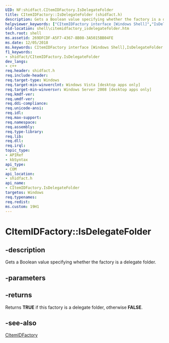 ```yaml
---
UID: NF:shidfact.CItemIDFactory.IsDelegateFolder
title: CItemIDFactory::IsDelegateFolder (shidfact.h)
description: Gets a Boolean value specifying whether the factory is a delegate folder.
helpviewer_keywords: ["CItemIDFactory interface [Windows Shell]","IsDelegateFolder method","CItemIDFactory.IsDelegateFolder","CItemIDFactory::IsDelegateFolder","IsDelegateFolder","IsDelegateFolder method [Windows Shell]","IsDelegateFolder method [Windows Shell]","CItemIDFactory interface","shell.citemidfactory_isdelegatefolder","shidfact/CItemIDFactory::IsDelegateFolder"]
old-location: shell\citemidfactory_isdelegatefolder.htm
tech.root: shell
ms.assetid: 269DFCDF-A5F7-4367-8B08-3A5015BB04FE
ms.date: 12/05/2018
ms.keywords: CItemIDFactory interface [Windows Shell],IsDelegateFolder method, CItemIDFactory.IsDelegateFolder, CItemIDFactory::IsDelegateFolder, IsDelegateFolder, IsDelegateFolder method [Windows Shell], IsDelegateFolder method [Windows Shell],CItemIDFactory interface, shell.citemidfactory_isdelegatefolder, shidfact/CItemIDFactory::IsDelegateFolder
f1_keywords:
- shidfact/CItemIDFactory.IsDelegateFolder
dev_langs:
- c++
req.header: shidfact.h
req.include-header: 
req.target-type: Windows
req.target-min-winverclnt: Windows Vista [desktop apps only]
req.target-min-winversvr: Windows Server 2008 [desktop apps only]
req.kmdf-ver: 
req.umdf-ver: 
req.ddi-compliance: 
req.unicode-ansi: 
req.idl: 
req.max-support: 
req.namespace: 
req.assembly: 
req.type-library: 
req.lib: 
req.dll: 
req.irql: 
topic_type:
- APIRef
- kbSyntax
api_type:
- COM
api_location:
- shidfact.h
api_name:
- CItemIDFactory.IsDelegateFolder
targetos: Windows
req.typenames: 
req.redist: 
ms.custom: 19H1
---
```


# CItemIDFactory::IsDelegateFolder


## -description


Gets a Boolean value specifying whether the factory is a delegate folder.


## -parameters






## -returns



Returns <b>TRUE</b> if this factory is a delegate folder, otherwise <b>FALSE</b>.




## -see-also




<a href="https://docs.microsoft.com/windows/desktop/api/shidfact/nl-shidfact-citemidfactory">CItemIDFactory</a>
 

 


